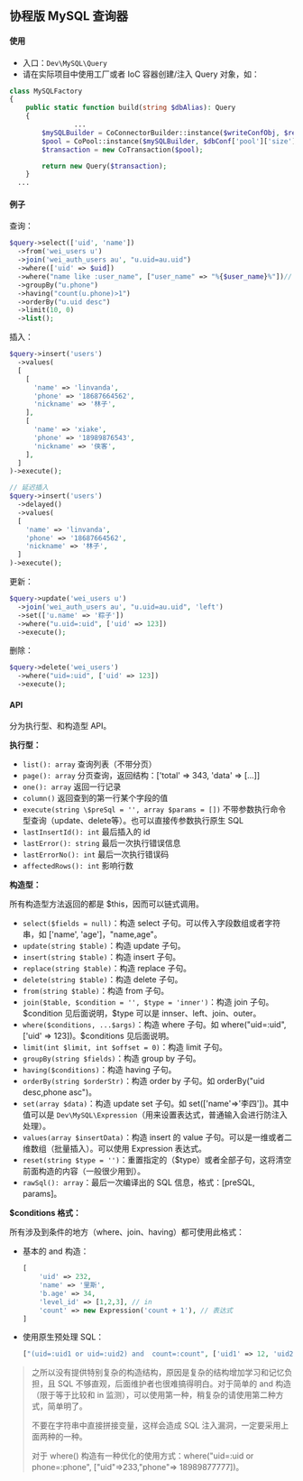 协程版 MySQL 查询器
----

#### 使用
- 入口：`Dev\MySQL\Query`
- 请在实际项目中使用工厂或者 IoC 容器创建/注入 Query 对象，如：
```php
class MySQLFactory
{
    public static function build(string $dbAlias): Query
    {
				...
        $mySQLBuilder = CoConnectorBuilder::instance($writeConfObj, $readConfObjs);
        $pool = CoPool::instance($mySQLBuilder, $dbConf['pool']['size'] ?? 30);
        $transaction = new CoTransaction($pool);

        return new Query($transaction);
    }
  ...
```

#### 例子

查询：

```php
$query->select(['uid', 'name'])
  ->from('wei_users u')
  ->join('wei_auth_users au', "u.uid=au.uid")
  ->where(['uid' => $uid])
  ->where("name like :user_name", ["user_name" => "%{$user_name}%"])// 注意 like 的写法
  ->groupBy("u.phone")
  ->having("count(u.phone)>1")
  ->orderBy("u.uid desc")
  ->limit(10, 0)
  ->list();
```

插入：

```php
$query->insert('users')
  ->values(
  [
    [
      'name' => 'linvanda',
      'phone' => '18687664562',
      'nickname' => '林子',
    ],
    [
      'name' => 'xiake',
      'phone' => '18989876543',
      'nickname' => '侠客',
    ],
  ]
)->execute();

// 延迟插入
$query->insert('users')
  ->delayed()
  ->values(
  [
    'name' => 'linvanda',
    'phone' => '18687664562',
    'nickname' => '林子',
  ]
)->execute();
```

更新：

```php
$query->update('wei_users u')
  ->join('wei_auth_users au', "u.uid=au.uid", 'left')
  ->set(['u.name' => '粽子'])
  ->where("u.uid=:uid", ['uid' => 123])
  ->execute();
```

删除：

```php
$query->delete('wei_users')
  ->where("uid=:uid", ['uid' => 123])
  ->execute();
```



#### API

分为执行型、和构造型 API。

**执行型：**

- `list(): array` 查询列表（不带分页）
- `page(): array` 分页查询，返回结构：['total' => 343, 'data' => [...]]
- `one(): array` 返回一行记录
- `column()` 返回查到的第一行某个字段的值
- `execute(string \$preSql = '', array $params = [])` 不带参数执行命令型查询（update、delete等）。也可以直接传参数执行原生 SQL
- `lastInsertId(): int` 最后插入的 id
- `lastError(): string` 最后一次执行错误信息
- `lastErrorNo(): int` 最后一次执行错误码
- `affectedRows(): int` 影响行数

**构造型：**

所有构造型方法返回的都是 $this，因而可以链式调用。

- `select($fields = null)`：构造 select 子句。可以传入字段数组或者字符串，如 ['name', 'age']，"name,age"。
- `update(string $table)`：构造 update 子句。
- `insert(string $table)`：构造 insert 子句。
- `replace(string $table)`：构造 replace 子句。
- `delete(string $table)`：构造 delete 子句。
- `from(string $table)`：构造 from 子句。
- `join($table, $condition = '', $type = 'inner')`：构造 join 子句。\$condition 见后面说明，​\$type 可以是 innser、left、join、outer。
- `where($conditions, ...$args)`：构造 where 子句。如 where("uid=:uid", ['uid' => 123])。$conditions 见后面说明。
- `limit(int $limit, int $offset = 0)`：构造 limit 子句。
- `groupBy(string $fields)`：构造 group by 子句。
- `having($conditions)`：构造 having 子句。
- `orderBy(string $orderStr)`：构造 order by 子句。如 orderBy("uid desc,phone asc")。
- `set(array $data)`：构造 update set 子句。如 set(['name'=>'李四'])。其中值可以是 `Dev\MySQL\Expression`（用来设置表达式，普通输入会进行防注入处理）。
- `values(array $insertData)`：构造 insert 的 value 子句。可以是一维或者二维数组（批量插入）。可以使用 Expression 表达式。
- `reset(string $type = '')`：重置指定的（$type）或者全部子句，这将清空前面构造的内容（一般很少用到）。
- `rawSql(): array`：最后一次编译出的 SQL 信息，格式：[preSQL, params]。

**$conditions 格式：**

所有涉及到条件的地方（where、join、having）都可使用此格式：

- 基本的 and 构造：

  ```php
  [
      'uid' => 232,
      'name' => '里斯',
      'b.age' => 34,
      'level_id' => [1,2,3], // in
      'count' => new Expression('count + 1'), // 表达式
  ]
  ```

- 使用原生预处理 SQL：

  ```php
  ["(uid=:uid1 or uid=:uid2) and  count=:count", ['uid1' => 12, 'uid2' => 13, 'count' => new Expression('count+1')]]
  ```

> 之所以没有提供特别复杂的构造结构，原因是复杂的结构增加学习和记忆负担，且 SQL 不够直观，后面维护者也很难搞得明白。对于简单的 and 构造（限于等于比较和 in 监测），可以使用第一种，稍复杂的请使用第二种方式，简单明了。
>
> 不要在字符串中直接拼接变量，这样会造成 SQL 注入漏洞，一定要采用上面两种的一种。
>
> 对于 where() 构造有一种优化的使用方式：where("uid=:uid or phone=:phone", ["uid"=>233,"phone"=> 18989877777])。

